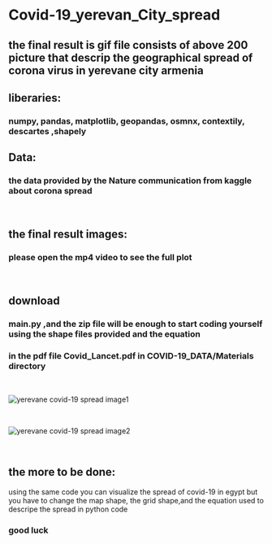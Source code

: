 # Covid-19_yerevan_City_spread

## the final result is gif file consists of above 200 picture that descrip the geographical spread of corona virus in yerevane city armenia

## liberaries:
###  numpy,  pandas, matplotlib, geopandas, osmnx, contextily, descartes ,shapely

## Data:
### the data provided by the Nature communication from kaggle about corona spread

<br/>

## the final result images:
### please open the mp4 video to see the full plot

<br/>

## download
### main.py ,and the zip file will be enough to start coding yourself using the shape files provided and the equation 
### in the pdf file Covid_Lancet.pdf in COVID-19_DATA/Materials directory

<br/>

![yerevane covid-19 spread image1](https://github.com/[SalahSharaf]/[19_yerevan_City_spread]/blob/[main]/the_final_result_img.jpg?raw=true)

<br/>

![yerevane covid-19 spread image2](https://github.com/[SalahSharaf]/[19_yerevan_City_spread]/blob/[main]/the_final_result_img.jpg?raw=true)

<br/>

## the more to be done:
using the same code you can visualize the spread of covid-19 in egypt 
but you have to change the map shape, the grid shape,and the equation used to descripe the spread in python code

### good luck 
